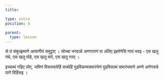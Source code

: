 ```yaml
---
title: 

type: sutra
position: 4

parent:
  type: lesson
---
```


से तं संबुज्झमाणे आयाणीयं समुट्ठाए । सोच्चा भगवओ अणगाराणं वा अंतिए इहमेगेसिं णायं भवइ - एस खलु गंथे, एस खलु मोहे, एस खलु मारे, एस खलु णरए । 

इच्चत्थं गढिए लोए, जमिणं विरूवरूवेहिं सत्थेहिं पुढविकम्मसमारंभेणं पुढविसत्थं समारंभमाणे अण्णे अणेगरूवे पाणे विहिंसइ । 